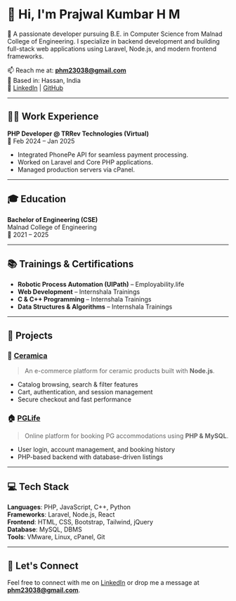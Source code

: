# 👋 Hi, I'm Prajwal Kumbar H M

🚀 A passionate developer pursuing B.E. in Computer Science from Malnad College of Engineering. I specialize in backend development and building full-stack web applications using Laravel, Node.js, and modern frontend frameworks.

📫 Reach me at: **phm23038@gmail.com**  
📍 Based in: Hassan, India  
💼 [LinkedIn](https://www.linkedin.com/in/prajwal-kumbar-h-m-4041b0268/) | [GitHub](https://github.com/PrajDev23/)

---

## 🧑‍💻 Work Experience

**PHP Developer @ TRRev Technologies (Virtual)**  
📅 Feb 2024 – Jan 2025  
- Integrated PhonePe API for seamless payment processing.
- Worked on Laravel and Core PHP applications.
- Managed production servers via cPanel.

---

## 🎓 Education

**Bachelor of Engineering (CSE)**  
Malnad College of Engineering  
📅 2021 – 2025

---

## 📚 Trainings & Certifications

- **Robotic Process Automation (UIPath)** – Employability.life  
- **Web Development** – Internshala Trainings  
- **C & C++ Programming** – Internshala Trainings  
- **Data Structures & Algorithms** – Internshala Trainings  

---

## 🔨 Projects

### 🏺 [Ceramica](https://github.com/prajwalk23/ceramica)
> An e-commerce platform for ceramic products built with **Node.js**.

- Catalog browsing, search & filter features
- Cart, authentication, and session management
- Secure checkout and fast performance

### 🏠 [PGLife](https://github.com/prajwalk23/PGLife)
> Online platform for booking PG accommodations using **PHP & MySQL**.

- User login, account management, and booking history
- PHP-based backend with database-driven listings

---

## 💻 Tech Stack

**Languages**: PHP, JavaScript, C++, Python  
**Frameworks**: Laravel, Node.js, React  
**Frontend**: HTML, CSS, Bootstrap, Tailwind, jQuery  
**Database**: MySQL, DBMS  
**Tools**: VMware, Linux, cPanel, Git

---

## 🤝 Let's Connect

Feel free to connect with me on [LinkedIn](https://www.linkedin.com/in/prajwal-kumbar-h-m-4041b0268/) or drop me a message at **phm23038@gmail.com**.
